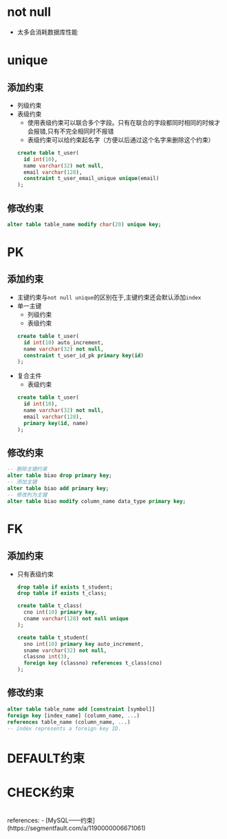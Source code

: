 # not null
- 太多会消耗数据库性能

# unique
## 添加约束
- 列级约束
- 表级约束
  - 使用表级约束可以联合多个字段。只有在联合的字段都同时相同的时候才会报错,只有不完全相同时不报错
  - 表级约束可以给约束起名字（方便以后通过这个名字来删除这个约束）
  ```sql
  create table t_user(
    id int(10),
    name varchar(32) not null,
    email varchar(128),
    constraint t_user_email_unique unique(email)
  );
  ```

## 修改约束
```sql
alter table table_name modify char(20) unique key;
```

# PK
## 添加约束
- 主键约束与`not null unique`的区别在于,主键约束还会默认添加`index`
- 单一主键
  - 列级约束
  - 表级约束
  ```sql
  create table t_user(
    id int(10) auto_increment,
    name varchar(32) not null,
    constraint t_user_id_pk primary key(id)
  );
  ```
- 复合主件
  - 表级约束
  ```sql
  create table t_user(
    id int(10),
    name varchar(32) not null,
    email varchar(128),
    primary key(id, name)
  );
  ```

## 修改约束
```sql
-- 删除主键约束
alter table biao drop primary key;
-- 添加主键
alter table biao add primary key;
-- 修改列为主键
alter table biao modify column_name data_type primary key;
```

# FK
## 添加约束
- 只有表级约束
  ```sql
  drop table if exists t_student;
  drop table if exists t_class;

  create table t_class(
    cno int(10) primary key,
    cname varchar(128) not null unique
  );

  create table t_student(
    sno int(10) primary key auto_increment,
    sname varchar(32) not null,
    classno int(3),
    foreign key (classno) references t_class(cno)
  );

  ```

## 修改约束
```sql
alter table table_name add [constraint [symbol]]
foreign key [index_name] (column_name, ...)
references table_name (column_name, ...)
-- index represents a foreign key ID.
```

# DEFAULT约束


# CHECK约束

<br>
references:
- [MySQL——约束](https://segmentfault.com/a/1190000006671061)
